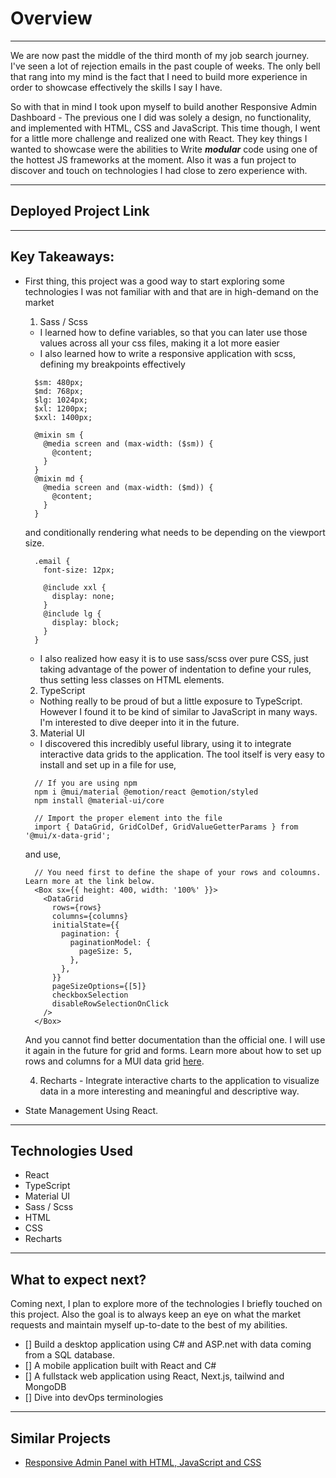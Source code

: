 # Overview
---
We are now past the middle of the third month of my job search journey. I've seen a lot of rejection emails
in the past couple of weeks. The only bell that rang into my mind is the fact that I need to build more experience in order to showcase effectively the skills I say I have.

So with that in mind I took upon myself to build another Responsive Admin Dashboard - The previous one I did was
solely a design, no functionality, and implemented with HTML, CSS and JavaScript.
This time though, I went for a little more challenge and realized one with React. They key things I wanted to showcase were the abilities to Write ***modular*** code using  one of the hottest JS frameworks at the moment. Also it was a fun project to discover and touch on technologies I had close to zero experience with.

---

## Deployed Project Link

---

## Key Takeaways:
- First thing, this project was a good way to start exploring some technologies I was not familiar with and that are
in high-demand on the market

  1. Sass / Scss

    - I learned how to define variables, so that you can later use those values across all your css files, making it a lot more easier
    - I also learned how to write a responsive application with scss, defining my breakpoints effectively
    ```
      $sm: 480px;
      $md: 768px;
      $lg: 1024px;
      $xl: 1200px;
      $xxl: 1400px;

      @mixin sm {
        @media screen and (max-width: ($sm)) {
          @content;
        }
      }
      @mixin md {
        @media screen and (max-width: ($md)) {
          @content;
        }
      }
    ```
     and conditionally rendering what needs to be depending on the viewport size.
    ```
      .email {
        font-size: 12px;

        @include xxl {
          display: none;
        }
        @include lg {
          display: block;
        }
      }
    ```
    - I also realized how easy it is to use sass/scss over pure CSS, just taking advantage of the power of indentation to define your rules, thus setting less classes on HTML elements.

  2. TypeScript

    - Nothing really to be proud of but a little exposure to TypeScript. However I found it to be kind of similar to JavaScript in many ways. I'm interested to dive deeper into it in the future.

  3. Material UI

    - I discovered this incredibly useful library, using it to integrate interactive data grids to the application. The tool itself is very easy to install and set up in a file for use, 
    ```
      // If you are using npm
      npm i @mui/material @emotion/react @emotion/styled
      npm install @material-ui/core

      // Import the proper element into the file
      import { DataGrid, GridColDef, GridValueGetterParams } from '@mui/x-data-grid';
    ```
    and use, 
    ```
      // You need first to define the shape of your rows and coloumns. Learn more at the link below.
      <Box sx={{ height: 400, width: '100%' }}>
        <DataGrid
          rows={rows}
          columns={columns}
          initialState={{
            pagination: {
              paginationModel: {
                pageSize: 5,
              },
            },
          }}
          pageSizeOptions={[5]}
          checkboxSelection
          disableRowSelectionOnClick
        />
      </Box>
    ```
    And you cannot find better documentation than the official one. I will use it again in the future for grid and forms. Learn more about how to set up rows and columns for a MUI data grid [here](https://mui.com/x/react-data-grid/).

    4. Recharts
      - Integrate interactive charts to the application to visualize data in a more interesting and meaningful and descriptive way.

- State Management Using React.


---

## Technologies Used
- React
- TypeScript
- Material UI
- Sass / Scss
- HTML
- CSS
- Recharts

---

## What to expect next?
Coming next, I plan to explore more of the technologies I briefly touched on this project. Also the goal is to always keep an eye on what the market requests and maintain myself up-to-date to the best of my abilities.

- [] Build a desktop application using C# and ASP.net with data coming from a SQL database.
- [] A mobile application built with React and C#
- [] A fullstack web application using React, Next.js, tailwind and MongoDB
- [] Dive into devOps terminologies

---

## Similar Projects
- [Responsive Admin Panel with HTML, JavaScript and CSS](https://github.com/Johny270/responsive-admin-panel)
